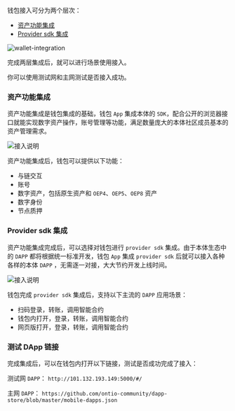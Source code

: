 

钱包接入可分为两个层次：
- [资产功能集成](https://dev-docs.ont.io/#/docs-cn/Wallet-Integration/01-WalletDocking-asset-docking)
- [Provider sdk 集成](https://dev-docs.ont.io/#/docs-cn/Wallet-Integration/02-WalletDocking-provider-sdk-docking)

![wallet-integration](https://raw.githubusercontent.com/ontio/documentation/master/dev-website-docs/assets/integration/wallet-integration.png)

完成两层集成后，就可以进行场景使用接入。

你可以使用测试网和主网测试是否接入成功。

### 资产功能集成

资产功能集成是钱包集成的基础，钱包 ```App``` 集成本体的 ```SDK```，配合公开的浏览器接口就能实现数字资产操作，账号管理等功能，满足数量庞大的本体社区成员基本的资产管理需求。

![接入说明](https://raw.githubusercontent.com/ontio/documentation/master/dev-website-docs/assets/integration/sdk.png)

资产功能集成后，钱包可以提供以下功能：
-  与链交互
-  账号
-  数字资产，包括原生资产和 ```OEP4```、```OEP5```、```OEP8``` 资产
-  数字身份
-  节点质押

### Provider sdk 集成

资产功能集成完成后，可以选择对钱包进行 ```provider sdk``` 集成。由于本体生态中的 ```DAPP``` 都将根据统一标准开发，钱包 ```App``` 集成 ```provider sdk``` 后就可以接入各种各样的本体 ```DAPP``` ，无需逐一对接，大大节约开发上线时间。

![接入说明](https://raw.githubusercontent.com/ontio/documentation/master/dev-website-docs/assets/integration/provider-sdk.png)

钱包完成 ```provider sdk``` 集成后，支持以下主流的 ```DAPP``` 应用场景：
- 扫码登录，转账，调用智能合约
- 钱包内打开，登录，转账，调用智能合约
- 网页版打开，登录，转账，调用智能合约

### 测试 DApp 链接
完成集成后，可以在钱包内打开以下链接，测试是否成功完成了接入：

测试网 ```DAPP```：
`http://101.132.193.149:5000/#/`

主网 ```DAPP```：
`https://github.com/ontio-community/dapp-store/blob/master/mobile-dapps.json`